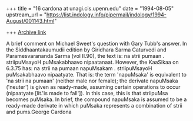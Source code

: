 +++
title = "16 cardona at unagi.cis.upenn.edu"
date = "1994-08-05"
upstream_url = "https://list.indology.info/pipermail/indology/1994-August/001143.html"

+++
[Archive link](https://list.indology.info/pipermail/indology/1994-August/001143.html)

A brief comment on Michael Sweet's question with Gary Tubb's answer.  In
the Siddhaantakaumudii edition by Giridhara Sarma Caturvedi and
Paramesvarananda Sarma (vol II.90), the text is: na strii pumaan .
striipuMsayoH puMsakabhaavo nipaatanaat.  However, the KaaSikaa on 6.3.75
has: na strii na pumaan napuMsakam . striipuMsayoH puMsakabhaavo
nipaatyate.  That is: the term 'napuMsaka' is equivalent to 'na strii na
pumaan' (neither male nor female); the derivate napuMsaka ('neuter') is
given as ready-made, assuming certain operations to occur (nipaatyate
[lit.'is made to fall']).  In this case, this is that striipuMsa becomes
puMsaka.  In brief, the compound napuMsaka is assumed to be a ready-made
derivate in which puMsaka represents a combination of strii and pums.George
Cardona 






